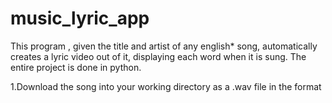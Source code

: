 # music_lyric_app

This program , given the title and artist of any english* song, automatically creates a lyric video out of it, displaying each word when it is sung. The entire project is done in python.

1.Download the song into your working directory as a .wav file in the format <title>_<artist>.wav where the title and artist names have no caps, spaces or other special characters.
E.g., blindinglights_theweeknd.wav , 

2. Open genius4.py .Give the song name and the artist. The Genius API is used to fetch the lyrics of the song, and click on "CREATE LYRIC VIDEO"

3. The lyrics are parsed, word by word, and also sentence by sentence. This is so that the program knows when each sentence starts and ends.
   
4. The vocals of the song get separated from the rest of the instruments using the demucs python library.

5. Now each word is "aligned" to the exact time at which it is sung, using the ForceAlign library.

6. This data gets stored in a dictionary in the format {<chronological order no> : (word, start_time, end_time)}
   
7. A similar dictionary is created for the sentences.

8. Using the spotify and wikipedia api s , we fetch a bunch of images related to the song chosen.

9. The background effects in the final video are created using moviepy. The text is displayed using PIL.

10. Changes in the song are pinpointed using the librosa library.It can be used to detect beats accurately. That way we can change each background effect exactly on that beat, and not out of sync.

11. The librosa library is used to analyse the audio of the song and calculate the amplitude, frequency, etc and ultimately calculate the "energy" of each beat. This energy is visually saved as a graph in matplotlib.

12. So by calculating the energy of each beat, if we calculate the median and mean, we see that the parts above the mean always are in the chorus and parts below it are usually verses.
13. Therefore we have classified each lyric according to its "intensity".
14. Depending upon the intensity we 
   
